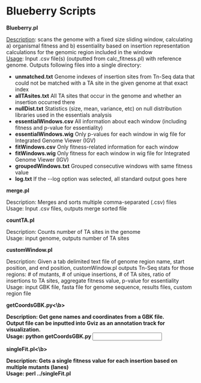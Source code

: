 # Blueberry Scripts


<b> Blueberry.pl</b>

  <u>Description</u>: scans the genome with a fixed size sliding window, calculating a) organismal fitness and b) essentiality based on insertion representation calculations for the genomic region included in the window<br />
  <u>Usage</u>: Input .csv file(s) (outputted from calc_fitness.pl) with reference genome. Outputs following files into a single directory: 
  
  - <b>unmatched.txt</b> Genome indexes of insertion sites from Tn-Seq data that could not be matched with a TA site in the given genome at that exact index
  - <b>allTAsites.txt</b> All TA sites that occur in the genome and whether an insertion occurred there
  - <b>nullDist.txt</b> Statistics (size, mean, variance, etc) on null distribution libraries used in the essentials analysis
  - <b>essentialWindows.csv</b> All information about each window (including fitness and p-value for essentiality)
  - <b>essentialWindows.wig</b> Only p-values for each window in wig file for Integrated Genome Viewer (IGV)
  - <b>fitWindows.csv</b> Only fitness-related information for each window
  - <b>fitWindows.wig</b> Only fitness for each window in wig file for Integrated Genome Viewer (IGV)
  - <b>groupedWindows.txt</b> Grouped consecutive windows with same fitness value 
  - <b>log.txt</b> If the --log option was selected, all standard output goes here
  
<b>merge.pl</b>

  Description: Merges and sorts multiple comma-separated (.csv) files<br />
  Usage: Input .csv files, outputs merge sorted file
  
<b>countTA.pl</b>

  Description: Counts number of TA sites in the genome<br />
  Usage: input genome, outputs number of TA sites

<b>customWindow.pl</b>

  Description: Given a tab delimited text file of genome region name, start position, and end position, customWindow.pl 
	outputs Tn-Seq stats for those regions: # of mutants, # of unique insertions, # of TA sites, ratio of insertions
	to TA sites, aggregate fitness value, p-value for essentiality <br />
  Usage: input GBK file, fasta file for genome sequence, results files, custom region file	

<b>getCoordsGBK.py<\b>

  Description: Get gene names and coordinates from a GBK file.<br /> 
	Output file can be inputted into Gviz as an annotation track for visualization.<br />
  Usage: python getCoordsGBK.py <input GBK file> <name of output file>

<b>singleFit.pl<\b>
  
  Description: Gets a single fitness value for each insertion based on multiple mutants (lanes)<br />
  Usage: perl ../singleFit.pl <all results.csv files>



  
